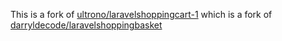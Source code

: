 This is a fork of [ultrono/laravelshoppingcart-1](https://github.com/ultrono/laravelshoppingcart-1) which is a fork of [darryldecode/laravelshoppingbasket](https://github.com/darryldecode/laravelshoppingbasket)